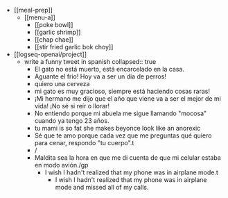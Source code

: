 - [[meal-prep]]
	- [[menu-a]]
		- [[poke bowl]]
		- [[garlic shrimp]]
		- [[chap chae]]
		- [[stir fried garlic bok choy]]
- [[logseq-openai/project]]
	- write a funny tweet in spanish
	  collapsed:: true
		- El gato no está muerto, está encarcelado en la casa.
		- Aguante el frio! Hoy va a ser un dia de perros!
		- quiero una cerveza
		- mi gato es muy gracioso, siempre está haciendo cosas raras!
		- ¡Mi hermano me dijo que el año que viene va a ser el mejor de mi vida! ¡No sé si reír o llorar!
		- No entiendo porque mi abuela me sigue llamando "mocosa" cuando ya tengo 23 años.
		- tu mami is so fat she makes beyonce look like an anorexic
		- Sé que te amo porque cada vez que me preguntas qué quiero para cenar, respondo "tu cuerpo".t
		- /
		- Maldita sea la hora en que me di cuenta de que mi celular estaba en modo avión./gp
			- I wish I hadn't realized that my phone was in airplane mode.t
				- I wish I hadn't realized that my phone was in airplane mode and missed all of my calls.